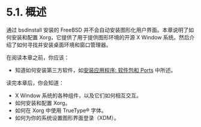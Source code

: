 # 5.1. 概述

通过 bsdinstall 安装的 FreeBSD 并不会自动安装图形化用户界面。本章说明了如何安装和配置 Xorg，它提供了用于提供图形环境的开源 X Window 系统。然后介绍了如何寻找并安装桌面环境和窗口管理器。

在阅读本章之前，你应该：

- 知道如何安装第三方软件，如[安装应用程序: 软件包和 Ports](https://docs.freebsd.org/en/books/handbook/book/#ports) 中所述。

读完本章后，你会知道：

- X Window 系统的各种组件，以及它们如何相互交互。
- 如何安装和配置 Xorg。
- 如何在 Xorg 中使用 TrueType® 字体。
- 如何为你的系统设置图形界面登录（XDM）。